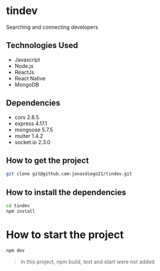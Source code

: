 # tindev
Searching and connecting developers

## Technologies Used
 - Javascript
 - Node.js
 - ReactJs
 - React Native
 - MongoDB
  
## Dependencies
 - cors 2.8.5
 - express 4.17.1
 - mongoose 5.7.5
 - multer 1.4.2
 - socket.io 2.3.0
  
## How to get the project
```sh
git clone git@github.com:jonasdiego21/tindev.git
```

## How to install the dependencies
```sh
cd tindev
npm install 
```

# How to start the project
```sh
npm dev
```

> In this project, npm build, test and start were not added
